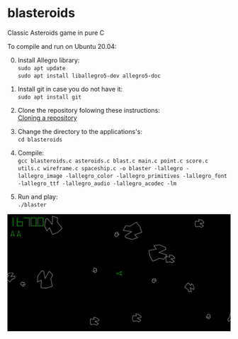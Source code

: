 # blasteroids
Classic Asteroids game in pure C

To compile and run on Ubuntu 20.04:

0. Install Allegro library:   
`sudo apt update`  
`sudo apt install liballegro5-dev allegro5-doc`

1. Install git in case you do not have it:  
`sudo apt install git`

2. Clone the repository folowing these instructions:  
[Cloning a repository](https://docs.github.com/en/repositories/creating-and-managing-repositories/cloning-a-repository)

3. Change the directory to the applications's:  
`cd blasteroids`

4. Compile:  
`gcc blasteroids.c asteroids.c blast.c main.c point.c score.c utils.c wireframe.c spaceship.c -o blaster -lallegro -lallegro_image -lallegro_color -lallegro_primitives -lallegro_font -lallegro_ttf -lallegro_audio -lallegro_acodec -lm` 

5. Run and play:  
`./blaster`
   
   
   
![screenshot](screenshot.jpeg)
